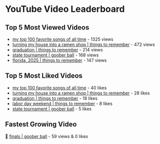 # YouTube Video Leaderboard

## Top 5 Most Viewed Videos
- [my top 100 favorite songs of all time](https://youtu.be/zYnjnriU374) - 1325 views
- [turning my house into a ramen shop | things to remember](https://youtu.be/RBDZBPQs_fI) - 472 views
- [graduation | things to remember](https://youtu.be/l2r22Se8iw4) - 214 views
- [state tournament | goober ball](https://youtu.be/Ci5MFGdfzOE) - 168 views
- [florida, 2025 | things to remember](https://youtu.be/EGSwAs7yjAY) - 147 views

## Top 5 Most Liked Videos
- [my top 100 favorite songs of all time](https://youtu.be/zYnjnriU374) - 40 likes
- [turning my house into a ramen shop | things to remember](https://youtu.be/RBDZBPQs_fI) - 28 likes
- [graduation | things to remember](https://youtu.be/l2r22Se8iw4) - 18 likes
- [labor day weekend | things to remember](https://youtu.be/I6uEidcqydk) - 8 likes
- [state tournament | goober ball](https://youtu.be/Ci5MFGdfzOE) - 5 likes

## Fastest Growing Video
🔹 [finals | goober ball](https://youtu.be/srDTP8KR9QE) - 59 views & 0 likes
